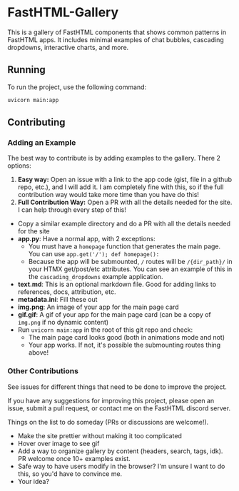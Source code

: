 # FastHTML-Gallery

This is a gallery of FastHTML components that shows common patterns in FastHTML apps. It includes minimal examples of chat bubbles, cascading dropdowns, interactive charts, and more.

## Running

To run the project, use the following command:

```bash
uvicorn main:app
```

## Contributing

### Adding an Example

The best way to contribute is by adding examples to the gallery.  There 2 options:

1. **Easy way:**  Open an issue with a link to the app code (gist, file in a github repo, etc.), and I will add it.  I am completely fine with this, so if the full contribution way would take more time than you have do this!
1. **Full Contribution Way:**  Open a PR with all the details needed for the site.  I can help through every step of this! 
  + Copy a similar example directory and do a PR with all the details needed for the site
  + **app.py**: Have a normal app, with 2 exceptions:
      + You must have a `homepage` function that generates the main page.  You can use `app.get('/'); def homepage():` 
      + Because the app will be submounted, `/` routes will be `/{dir_path}/` in your HTMX get/post/etc attributes.  You can see an example of this in the `cascading_dropdowns` example application.
   + **text.md**: This is an optional markdown file.  Good for adding links to references, docs, attribution, etc.
   + **metadata.ini**: Fill these out
   + **img.png**:  An image of your app for the main page card
   + **gif.gif**:  A gif of your app for the main page card (can be a copy of `img.png` if no dynamic content)
  + Run `uvicorn main:app` in the root of this git repo and check:
    + The main page card looks good (both in animations mode and not)
    + Your app works.  If not, it's possible the submounting routes thing above!

### Other Contributions

See issues for different things that need to be done to improve the project.

If you have any suggestions for improving this project, please open an issue, submit a pull request, or contact me on the FastHTML discord server.

Things on the list to do someday (PRs or discussions are welcome!).

+ Make the site prettier without making it too complicated
+ Hover over image to see gif
+ Add a way to organize gallery by content (headers, search, tags, idk).  PR welcome once 10+ examples exist.
+ Safe way to have users modify in the browser?  I'm unsure I want to do this, so you'd have to convince me.
+ Your idea?
